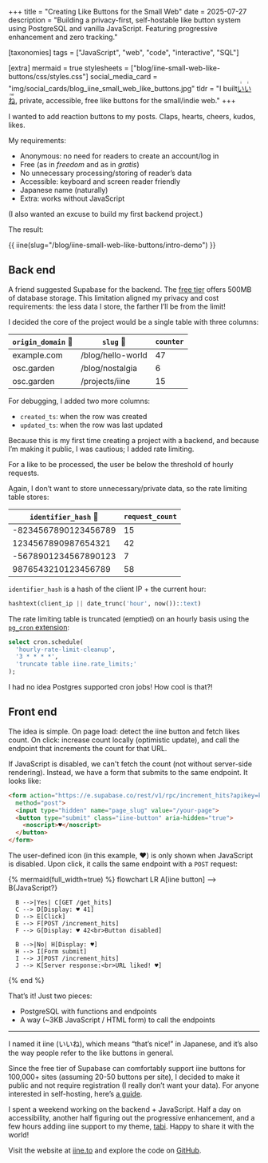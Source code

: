 +++
title = "Creating Like Buttons for the Small Web"
date = 2025-07-27
description = "Building a privacy-first, self-hostable like button system using PostgreSQL and vanilla JavaScript. Featuring progressive enhancement and zero tracking."

[taxonomies]
tags = ["JavaScript", "web", "code", "interactive", "SQL"]

[extra]
mermaid = true
stylesheets = ["blog/iine-small-web-like-buttons/css/styles.css"]
social_media_card = "img/social_cards/blog_iine_small_web_like_buttons.jpg"
tldr = "I built [<ruby>い<rt>i</rt>い<rt>i</rt>ね<rt>ne</rt></ruby>](https://iine.to), private, accessible, free like buttons for the small/indie web."
+++

I wanted to add reaction buttons to my posts. Claps, hearts, cheers, kudos, likes.

My requirements:

- Anonymous: no need for readers to create an account/log in
- Free (as in *freedom* and as in *gratis*)
- No unnecessary processing/storing of reader’s data
- Accessible: keyboard and screen reader friendly
- Japanese name (naturally)
- Extra: works without JavaScript

(I also wanted an excuse to build my first backend project.)

The result:

<div class="iine-demo">
{{ iine(slug="/blog/iine-small-web-like-buttons/intro-demo") }}
</div>

## Back end

A friend suggested Supabase for the backend. The [free tier](https://supabase.com/pricing) offers 500MB of database storage. This limitation aligned my privacy and cost requirements: the less data I store, the farther I’ll be from the limit!

I decided the core of the project would be a single table with three columns:

| `origin_domain` 🔑 | `slug` 🔑           | `counter` |
|------------------|-------------------|---------|
| example.com      | /blog/hello-world | 47     |
| osc.garden       | /blog/nostalgia   | 6       |
| osc.garden       | /projects/iine    | 15      |

For debugging, I added two more columns:

- `created_ts`: when the row was created
- `updated_ts`: when the row was last updated

Because this is my first time creating a project with a backend, and because I’m making it public, I was cautious; I added rate limiting.

For a like to be processed, the user be below the threshold of hourly requests.

Again, I don’t want to store unnecessary/private data, so the rate limiting table stores:

| `identifier_hash` 🔑   | `request_count` |
|----------------------|---------------|
| -8234567890123456789 | 15            |
| 1234567890987654321  | 42            |
| -5678901234567890123 | 7             |
| 9876543210123456789  | 58            |

`identifier_hash` is a hash of the client IP + the current hour:

```sql
hashtext(client_ip || date_trunc('hour', now())::text)
```

The rate limiting table is truncated (emptied) on an hourly basis using the [`pg_cron`  extension](https://github.com/citusdata/pg_cron):

```sql
select cron.schedule(
  'hourly-rate-limit-cleanup',
  '3 * * * *',
  'truncate table iine.rate_limits;'
);
```

I had no idea Postgres supported cron jobs! How cool is that?!

## Front end

The idea is simple. On page load: detect the iine button and fetch likes count. On click: increase count locally (optimistic update), and call the endpoint that increments the count for that URL.

If JavaScript is disabled, we can't fetch the count (not without server-side rendering). Instead, we have a form that submits to the same endpoint. It looks like:

```html
<form action="https://e.supabase.co/rest/v1/rpc/increment_hits?apikey=key"
  method="post">
  <input type="hidden" name="page_slug" value="/your-page">
  <button type="submit" class="iine-button" aria-hidden="true">
    <noscript>♥️</noscript>
  </button>
</form>
```

The user-defined icon (in this example, ♥️) is only shown when JavaScript is disabled. Upon click, it calls the same endpoint with a `POST` request:

{% mermaid(full_width=true) %}
flowchart LR
      A[iine button] --> B{JavaScript?}

      B -->|Yes| C[GET /get_hits]
      C --> D[Display: ♥️ 41]
      D --> E[Click]
      E --> F[POST /increment_hits]
      F --> G[Display: ♥️ 42<br>Button disabled]

      B -->|No| H[Display: ♥️]
      H --> I[Form submit]
      I --> J[POST /increment_hits]
      J --> K[Server response:<br>URL liked! ♥️]
{% end %}

That’s it! Just two pieces:

- PostgreSQL with functions and endpoints
- A way (~3KB JavaScript / HTML form) to call the endpoints

---

I named it iine (いいね), which means “that’s nice!” in Japanese, and it’s also the way people refer to the like buttons in general.

Since the free tier of Supabase can comfortably support iine buttons for 100,000+ sites (assuming 20-50 buttons per site), I decided to make it public and not require registration (I really don’t want your data). For anyone interested in self-hosting, here’s [a guide](https://github.com/welpo/iine/blob/main/self-hosting.md).

I spent a weekend working on the backend + JavaScript. Half a day on accessibility, another half figuring out the progressive enhancement, and a few hours adding iine support to my theme, [tabi](https://github.com/welpo/tabi). Happy to share it with the world!

Visit the website at [iine.to](https://iine.to) and explore the code on [GitHub](https://github.com/welpo/iine).
